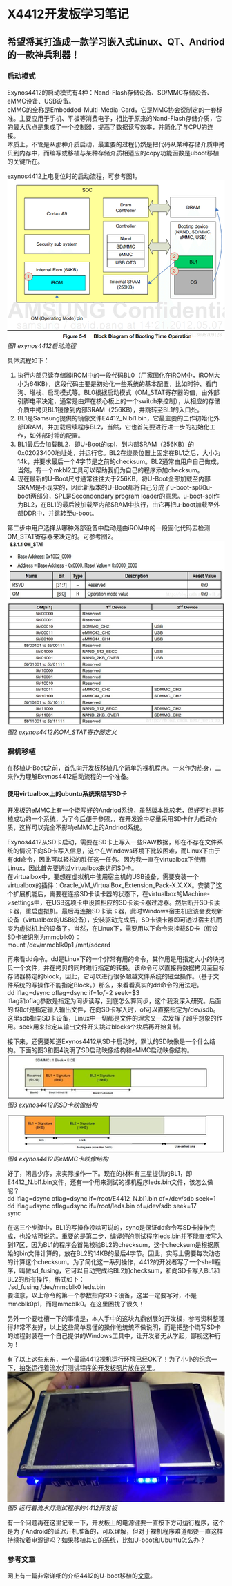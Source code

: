 # X4412开发板学习笔记  
希望将其打造成一款学习嵌入式Linux、QT、Andriod的一款神兵利器！
---

### 启动模式  

Exynos4412的启动模式有4种：Nand-Flash存储设备、SD/MMC存储设备、eMMC设备、USB设备。  
eMMC的全称是Embedded-Multi-Media-Card，它是MMC协会说制定的一套标准。主要应用于手机、平板等消费电子，相比于原来的Nand-Flash存储介质，它的最大优点是集成了一个控制器，提高了数据读写效率，并简化了与CPU的连接。  
本质上，不管是从那种介质启动，最主要的过程仍然是把代码从某种存储介质中拷贝到内存中，而编写或移植与某种存储介质相适应的copy功能函数是uboot移植的关键所在。  

exynos4412上电复位时的启动流程，可参考图1。  
![图1](https://github.com/wangdongshi/4412/blob/master/res/4412_boot_sequence.png)    
*图1 exynos4412启动流程*  

具体流程如下：  
1. 执行内部只读存储器iROM中的一段代码BL0（厂家固化在iROM中，iROM大小为64KB），这段代码主要是初始化一些系统的基本配置，比如时钟、看门狗、堆栈、启动模式等。BL0根据启动模式（OM_STAT寄存器的值，由外部引脚电平决定，通常是由焊在核心板上的一个switch来控制），从相应的存储介质中拷贝BL1镜像到内部SRAM（256KB），并跳转至BL1的入口处。  
2. BL1是Samsung提供的镜像文件E4412_N.bl1.bin，它最主要的工作初始化外部DRAM，并加载后续程序BL2，当然，它也首先要进行进一步的初始化工作，如外部时钟的配置。  
3. BL1最后会加载BL2，即U-Boot的spl，到内部SRAM（256KB）的0x02023400地址处，并运行它。BL2在烧录位置上固定在BL1之后，大小为14k，并要求最后一个4字节是之前的checksum。BL2通常由用户自己做成，当然，有一个mkbl2工具可以帮助我们为自己的程序添加checksum。  
4. 现在最新的U-Boot尺寸通常往往大于256KB，将U-Boot全部加载至内部SRAM是不现实的，因此新版本的U-Boot都将自己分成了u-boot-spl和u-boot两部分，SPL是Secondondary program loader的意思。u-boot-spl作为BL2，在BL1的最后被加载至内部SRAM中执行，由它再把u-boot加载至外部DDR中，并跳转至u-boot。  

第二步中用户选择从哪种外部设备中启动是由iROM中的一段固化代码去检测OM_STAT寄存器来决定的。可参考图2。  
![图2](https://github.com/wangdongshi/4412/blob/master/res/4412_OM_STAT.JPG)  
*图2 exynos4412的OM_STAT寄存器定义*  


### 裸机移植  

在移植U-Boot之前，首先向开发板移植几个简单的裸机程序。一来作为热身，二来作为理解Exynos4412启动流程的一个准备。  

#### 使用virtualbox上的ubuntu系统来烧写SD卡  

开发板的eMMC上有一个烧写好的Andriod系统，虽然版本比较老，但好歹也是移植成功的一个系统，为了今后便于参照，，在开发途中尽量采用SD卡作为启动介质，这样可以完全不影响eMMC上的Andriod系统。  

Exynos4412从SD卡启动，需要在SD卡上写入一些RAW数据，即在不存在文件系统的情况下向SD卡写入信息，这个在Windows环境下比较困难，而Linux下由于有dd命令，因此可以轻松的胜任这一任务。因为我一直在virtualbox下使用Linux，因此首先要透过virtualbox来访问SD卡。  
在virtualbox中，要想在虚拟机中使用宿主机的USB设备，需要安装一个virtualbox的插件：Oracle_VM_VirtualBox_Extension_Pack-X.X.XX。安装了这个扩展机能后，需要在连接SD卡读卡器的状态下，在virtualbox的Machine->settings中，在USB选项卡中设置相应的SD卡读卡器过滤器。然后断开SD卡读卡器，重启虚拟机。最后再连接SD卡读卡器，此时Windows宿主机应该会发现新设备（virtualbox的USB设备），安装驱动完成后，SD卡读卡器即可透过宿主机而变为虚拟机上的设备了。当然，在Linux下，需要用以下命令来挂载SD卡（假设SD卡被识别为mmcblk0）：  
mount /dev/mmcblk0p1 /mnt/sdcard

再来看dd命令。dd是Linux下的一个非常有用的命令，其作用是用指定大小的块拷贝一个文件，并在拷贝的同时进行指定的转换。该命令可以直接将数据拷贝至目标存储器特定的block，因此，它可以进行很多超越文件系统的磁盘操作。（基于文件系统的写操作不能指定Block。）那么，来看看真实的dd命令的用法吧。  
dd iflag=dsync oflag=dsync if=$1 of=$2 seek=$3  
iflag和oflag参数是指定为同步读写，到底怎么算同步，这个我没深入研究。后面的if和of是指定输入输出文件，在向SD卡写入时，of可以直接指定为/dev/sdb。这里sdb指向SD卡设备，Linux中一切都是文件的理念又一次发挥了超乎想象的作用。seek用来指定从输出文件开头跳过blocks个块后再开始复制。  

接下来，还需要知道Exynos4412从SD卡启动时，默认的SD映像是一个什么结构。下面的图3和图4说明了SD启动映像结构和eMMC启动映像结构。  
![图3](https://github.com/wangdongshi/4412/blob/master/res/SD_image_format.jpg)  
*图3 exynos4412的SD卡映像结构*  

![图4](https://github.com/wangdongshi/4412/blob/master/res/eMMC_image_format.jpg)  
*图4 exynos4412的eMMC卡映像结构*  

好了，闲言少序，来实际操作一下。现在的材料有三星提供的BL1，即E4412_N.bl1.bin文件，还有一个用来测试的裸机程序leds.bin文件，该怎么做呢？  
dd iflag=dsync oflag=dsync if=/root/E4412_N.bl1.bin of=/dev/sdb seek=1  
dd iflag=dsync oflag=dsync if=/root/leds.bin of=/dev/sdb seek=17  
sync

在这三个步骤中，BL1的写操作没啥可说的，sync是保证dd命令写SD卡操作完成，也没啥可说的。重要的是第二步，编译好的测试程序leds.bin并不能直接写入到17区，因为BL1的程序会首先校验BL2的checksum，这个checksum是根据原始的bin文件计算的，放在BL2的14KB的最后4字节。因此，实际上需要每次动态的计算这个checksum。为了简化这一系列操作，4412的开发者写了一个shell程序，叫做sd_fusing，它可以自动完成给BL2加checksum，和向SD卡写入BL1和BL2的所有操作，格式如下：  
./sd_fusing /dev/mmcblk0 leds.bin  
要注意，以上命令的第一个参数指向SD卡设备，这里一定要写对，不是mmcblk0p1，而是mmcblk0。在这里困扰了很久！  

另外一个要吐槽一下的事情是，本人手中的这块九鼎创展的开发板，参考资料整理得非常不友好，以上这些简单易懂的操作他统统不做说明，而是把整个烧写SD卡的过程封装在一个自己提供的Windows工具中，让开发者无从学起，鄙视这种行为！  

有了以上这些东东，一个最简4412裸机运行环境已经OK了！为了小小的纪念一下，拍张运行着流水灯测试程序的开发板照片放在这里。  
![图5](https://github.com/wangdongshi/4412/blob/master/res/water_light.jpg)  
*图5 运行着流水灯测试程序的4412开发板*  

有一个问题再在这里记录一下，开发板上的电源键要一直按下方可运行程序，这个是为了Android的延迟开机准备的，可以理解，但对于裸机程序难道都要一直这样持续按着电源键吗？如果移植其它的系统，比如U-boot和Ubuntu怎么办？  


### 参考文章  

网上有一篇非常详细的介绍4412的U-boot移植的[文章](https://www.cnblogs.com/pengdonglin137/p/5080309.html)。  


